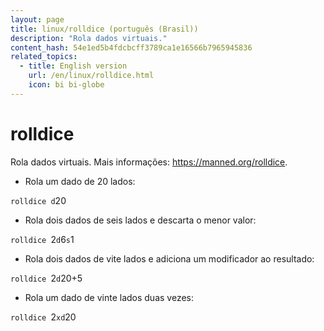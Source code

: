 ```yaml
---
layout: page
title: linux/rolldice (português (Brasil))
description: "Rola dados virtuais."
content_hash: 54e1ed5b4fdcbcff3789ca1e16566b7965945836
related_topics:
  - title: English version
    url: /en/linux/rolldice.html
    icon: bi bi-globe
---
```

# rolldice

Rola dados virtuais.
Mais informações: <https://manned.org/rolldice>.

- Rola um dado de 20 lados:

`rolldice d`<span class="tldr-var badge badge-pill bg-dark-lm bg-white-dm text-white-lm text-dark-dm font-weight-bold">20</span>

- Rola dois dados de seis lados e descarta o menor valor:

`rolldice `<span class="tldr-var badge badge-pill bg-dark-lm bg-white-dm text-white-lm text-dark-dm font-weight-bold">2</span>`d`<span class="tldr-var badge badge-pill bg-dark-lm bg-white-dm text-white-lm text-dark-dm font-weight-bold">6</span>`s`<span class="tldr-var badge badge-pill bg-dark-lm bg-white-dm text-white-lm text-dark-dm font-weight-bold">1</span>

- Rola dois dados de vite lados e adiciona um modificador ao resultado:

`rolldice `<span class="tldr-var badge badge-pill bg-dark-lm bg-white-dm text-white-lm text-dark-dm font-weight-bold">2</span>`d`<span class="tldr-var badge badge-pill bg-dark-lm bg-white-dm text-white-lm text-dark-dm font-weight-bold">20</span><span class="tldr-var badge badge-pill bg-dark-lm bg-white-dm text-white-lm text-dark-dm font-weight-bold">+5</span>

- Rola um dado de vinte lados duas vezes:

`rolldice `<span class="tldr-var badge badge-pill bg-dark-lm bg-white-dm text-white-lm text-dark-dm font-weight-bold">2</span>`xd`<span class="tldr-var badge badge-pill bg-dark-lm bg-white-dm text-white-lm text-dark-dm font-weight-bold">20</span>
